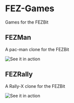 # FEZ-Games
Games for the FEZBit

## FEZMan
A pac-man clone for the FEZBit

![See it in action](Assets/FEZMan.gif)

## FEZRally
A Rally-X clone for the FEZBit

![See it in action](Assets/FEZRally.gif)